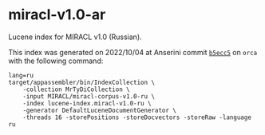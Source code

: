 # miracl-v1.0-ar

Lucene index for MIRACL v1.0 (Russian).

This index was generated on 2022/10/04 at Anserini commit [`b5ecc5`](https://github.com/castorini/anserini/commit/b5ecc5aff79ddfc82b175f6bd3048f5039f0480f) on `orca` with the following command:
```
lang=ru
target/appassembler/bin/IndexCollection \
    -collection MrTyDiCollection \
    -input MIRACL/miracl-corpus-v1.0-ru \
    -index lucene-index.miracl-v1.0-ru \
    -generator DefaultLuceneDocumentGenerator \
    -threads 16 -storePositions -storeDocvectors -storeRaw -language ru
```
